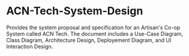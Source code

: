 # ACN-Tech-System-Design
Provides the system proposal and specification for an Artisan's Co-op System called ACN Tech. The document includes a Use-Case Diagram, Class Diagram, Architecture Design, Deployement Diagram, and UI Interaction Design.
